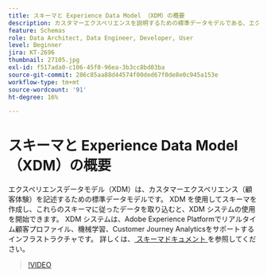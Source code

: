 ```yaml
---
title: スキーマと Experience Data Model （XDM）の概要
description: カスタマーエクスペリエンスを説明するための標準データモデルである、エクスペリエンスデータモデル（XDM）について説明します。
feature: Schemas
role: Data Architect, Data Engineer, Developer, User
level: Beginner
jira: KT-2696
thumbnail: 27105.jpg
exl-id: f517ada0-c106-45f0-96ea-3b3cc8bd03ba
source-git-commit: 286c85aa88d44574f00ded67f0de8e0c945a153e
workflow-type: tm+mt
source-wordcount: '91'
ht-degree: 16%

---
```


# スキーマと Experience Data Model （XDM）の概要

エクスペリエンスデータモデル（XDM）は、カスタマーエクスペリエンス（顧客体験）を記述するための標準データモデルです。 XDM を使用してスキーマを作成し、これらのスキーマに従ったデータを取り込むと、XDM システムの使用を開始できます。 XDM システムは、Adobe Experience Platformでリアルタイム顧客プロファイル、機械学習、Customer Journey Analyticsをサポートするインフラストラクチャです。 詳しくは、[ スキーマドキュメント ](https://experienceleague.adobe.com/docs/experience-platform/xdm/home.html?lang=ja) を参照してください。

>[!VIDEO](https://video.tv.adobe.com/v/27105?learn=on&enablevpops)
